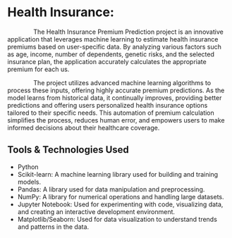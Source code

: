 <h1> Health Insurance:</h1>
<div>   
  <p>&nbsp&nbsp &nbsp&nbsp &nbsp&nbsp &nbsp&nbsp &nbsp&nbsp The Health Insurance Premium Prediction project is an innovative application that leverages machine learning to estimate health insurance premiums based on user-specific data. By analyzing various factors such as age, income, number of dependents, genetic risks, and the selected insurance plan, the application accurately calculates the appropriate premium for each us.</p>
       <p> &nbsp&nbsp &nbsp&nbsp &nbsp&nbsp &nbsp&nbsp &nbsp&nbsp   The project utilizes advanced machine learning algorithms to process these inputs, offering highly accurate premium predictions. As the model learns from historical data, it continually improves, providing better predictions and offering users personalized health insurance options tailored to their specific needs. This automation of premium calculation simplifies the process, reduces human error, and empowers users to make informed decisions about their healthcare coverage.</p>  
 </div>
<div>
   <h2>Tools & Technologies Used</h2>
    <ul>
      <li>Python</li>
      <li><span class="highlight">Scikit-learn</span>: A machine learning library used for building and training models.</li>
      <li><span class="highlight">Pandas</span>: A library used for data manipulation and preprocessing.</li>
      <li><span class="highlight">NumPy</span>: A library for numerical operations and handling large datasets.</li>
      <li><span class="highlight">Jupyter Notebook</span>: Used for experimenting with code, visualizing data, and creating an interactive development environment.</li>
      <li><span class="highlight">Matplotlib/Seaborn</span>: Used for data visualization to understand trends and patterns in the data.</li>
    </ul>
  </div>
